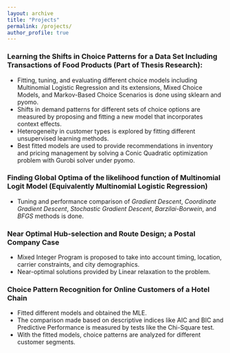 ```yaml
---
layout: archive
title: "Projects"
permalink: /projects/
author_profile: true
---
```


### Learning the Shifts in Choice Patterns for a Data Set Including Transactions of Food Products (Part of Thesis Research): 
* Fitting, tuning, and evaluating different choice models including Multinomial Logistic Regression and its extensions, Mixed Choice Models, and Markov-Based Choice Scenarios is done using sklearn and pyomo.
* Shifts in demand patterns for different sets of choice options are measured by proposing and fitting a new model that incorporates context effects.
* Heterogeneity in customer types is explored by fitting different unsupervised learning methods. 
* Best fitted models are used to provide recommendations in inventory and pricing management by solving a Conic Quadratic optimization problem with Gurobi solver under pyomo.

### Finding Global Optima of the likelihood function of Multinomial Logit Model (Equivalently Multinomial Logistic Regression)
* Tuning and performance comparison of *Gradient Descent*, *Coordinate Gradient Descent*, *Stochastic Gradient Descent*, *Barzilai-Borwein*, and *BFGS* methods is done.

### Near Optimal Hub-selection and Route Design; a Postal Company Case
* Mixed Integer Program is proposed to take into account timing, location, carrier constraints, and city demographics.
* Near-optimal solutions provided by Linear relaxation to the problem.

### Choice Pattern Recognition for Online Customers of a Hotel Chain
* Fitted different models and obtained the MLE.
* The comparison made based on descriptive indices like AIC and BIC and Predictive Performance is measured by tests like the Chi-Square test.
* With the fitted models, choice patterns are analyzed for different customer segments.
